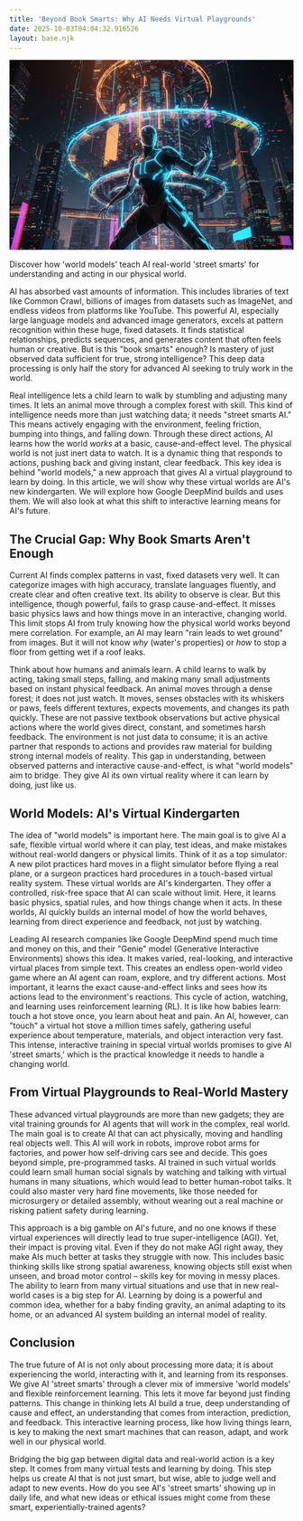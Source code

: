 ```yaml
---
title: 'Beyond Book Smarts: Why AI Needs Virtual Playgrounds'
date: 2025-10-03T04:04:32.916526
layout: base.njk
---
```


![](/images/beyond-book-smarts-why-ai-needs-virtual-playgrounds_img.png)

Discover how 'world models' teach AI real-world 'street smarts' for understanding and acting in our physical world.

AI has absorbed vast amounts of information. This includes libraries of text like Common Crawl, billions of images from datasets such as ImageNet, and endless videos from platforms like YouTube. This powerful AI, especially large language models and advanced image generators, excels at pattern recognition within these huge, fixed datasets. It finds statistical relationships, predicts sequences, and generates content that often feels human or creative. But is this "book smarts" enough? Is mastery of just observed data sufficient for true, strong intelligence? This deep data processing is only half the story for advanced AI seeking to truly work in the world.

Real intelligence lets a child learn to walk by stumbling and adjusting many times. It lets an animal move through a complex forest with skill. This kind of intelligence needs more than just watching data; it needs "street smarts AI." This means actively engaging with the environment, feeling friction, bumping into things, and falling down. Through these direct actions, AI learns how the world *works* at a basic, cause-and-effect level. The physical world is not just inert data to watch. It is a dynamic thing that responds to actions, pushing back and giving instant, clear feedback. This key idea is behind "world models," a new approach that gives AI a virtual playground to learn by doing. In this article, we will show why these virtual worlds are AI's new kindergarten. We will explore how Google DeepMind builds and uses them. We will also look at what this shift to interactive learning means for AI's future.

## The Crucial Gap: Why Book Smarts Aren't Enough

Current AI finds complex patterns in vast, fixed datasets very well. It can categorize images with high accuracy, translate languages fluently, and create clear and often creative text. Its ability to observe is clear. But this intelligence, though powerful, fails to grasp cause-and-effect. It misses basic physics laws and how things move in an interactive, changing world. This limit stops AI from truly knowing how the physical world works beyond mere correlation. For example, an AI may learn "rain leads to wet ground" from images. But it will not know *why* (water's properties) or *how* to stop a floor from getting wet if a roof leaks.

Think about how humans and animals learn. A child learns to walk by acting, taking small steps, falling, and making many small adjustments based on instant physical feedback. An animal moves through a dense forest; it does not just watch. It moves, senses obstacles with its whiskers or paws, feels different textures, expects movements, and changes its path quickly. These are not passive textbook observations but active physical actions where the world gives direct, constant, and sometimes harsh feedback. The environment is not just data to consume; it is an active partner that responds to actions and provides raw material for building strong internal models of reality. This gap in understanding, between observed patterns and interactive cause-and-effect, is what "world models" aim to bridge. They give AI its own virtual reality where it can learn by doing, just like us.

## World Models: AI's Virtual Kindergarten

The idea of "world models" is important here. The main goal is to give AI a safe, flexible virtual world where it can play, test ideas, and make mistakes without real-world dangers or physical limits. Think of it as a top simulator: A new pilot practices hard moves in a flight simulator before flying a real plane, or a surgeon practices hard procedures in a touch-based virtual reality system. These virtual worlds are AI's kindergarten. They offer a controlled, risk-free space that AI can scale without limit. Here, it learns basic physics, spatial rules, and how things change when it acts. In these worlds, AI quickly builds an internal model of how the world behaves, learning from direct experience and feedback, not just by watching.

Leading AI research companies like Google DeepMind spend much time and money on this, and their "Genie" model (Generative Interactive Environments) shows this idea. It makes varied, real-looking, and interactive virtual places from simple text. This creates an endless open-world video game where an AI agent can roam, explore, and try different actions. Most important, it learns the exact cause-and-effect links and sees how its actions lead to the environment's reactions. This cycle of action, watching, and learning uses reinforcement learning (RL). It is like how babies learn: touch a hot stove once, you learn about heat and pain. An AI, however, can "touch" a virtual hot stove a million times safely, gathering useful experience about temperature, materials, and object interaction very fast. This intense, interactive training in special virtual worlds promises to give AI 'street smarts,' which is the practical knowledge it needs to handle a changing world.

## From Virtual Playgrounds to Real-World Mastery

These advanced virtual playgrounds are more than new gadgets; they are vital training grounds for AI agents that will work in the complex, real world. The main goal is to create AI that can act physically, moving and handling real objects well. This AI will work in robots, improve robot arms for factories, and power how self-driving cars see and decide. This goes beyond simple, pre-programmed tasks. AI trained in such virtual worlds could learn small human social signals by watching and talking with virtual humans in many situations, which would lead to better human-robot talks. It could also master very hard fine movements, like those needed for microsurgery or detailed assembly, without wearing out a real machine or risking patient safety during learning.

This approach is a big gamble on AI's future, and no one knows if these virtual experiences will directly lead to true super-intelligence (AGI). Yet, their impact is proving vital. Even if they do not make AGI right away, they make AIs much better at tasks they struggle with now. This includes basic thinking skills like strong spatial awareness, knowing objects still exist when unseen, and broad motor control – skills key for moving in messy places. The ability to learn from many virtual situations and use that in new real-world cases is a big step for AI. Learning by doing is a powerful and common idea, whether for a baby finding gravity, an animal adapting to its home, or an advanced AI system building an internal model of reality.

## Conclusion

The true future of AI is not only about processing more data; it is about experiencing the world, interacting with it, and learning from its responses. We give AI 'street smarts' through a clever mix of immersive 'world models' and flexible reinforcement learning. This lets it move far beyond just finding patterns. This change in thinking lets AI build a true, deep understanding of cause and effect, an understanding that comes from interaction, prediction, and feedback. This interactive learning process, like how living things learn, is key to making the next smart machines that can reason, adapt, and work well in our physical world.

Bridging the big gap between digital data and real-world action is a key step. It comes from many virtual tests and learning by doing. This step helps us create AI that is not just smart, but wise, able to judge well and adapt to new events. How do you see AI's 'street smarts' showing up in daily life, and what new ideas or ethical issues might come from these smart, experientially-trained agents?